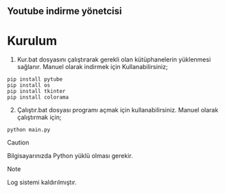 ## Youtube indirme yönetcisi

# Kurulum

1. Kur.bat dosyasını çalıştırarak gerekli olan kütüphanelerin yüklenmesi sağlanır. Manuel olarak indirmek için Kullanabilirsiniz;

```
pip install pytube
pip install os
pip install tkinter
pip install colorama
```

2. Çalıştır.bat dosyası programı açmak için kullanabilirsiniz. Manuel olarak çalıştırmak için;

```
python main.py
```

> [!CAUTION]
> Bilgisayarınızda Python yüklü olması gerekir.
               
> [!NOTE]
> Log sistemi kaldırılmıştır.

